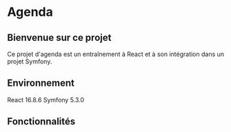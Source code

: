 # Agenda

## Bienvenue sur ce projet
Ce projet d'agenda est un entraînement à React et à son intégration dans un projet Symfony.

## Environnement
React 16.8.6
Symfony 5.3.0

## Fonctionnalités